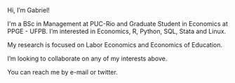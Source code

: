 Hi, I’m Gabriel!

I'm a BSc in Management at PUC-Rio and Graduate Student in Economics at PPGE - UFPB. I’m interested in Economics, R, Python, SQL, Stata and Linux.

My research is focused on Labor Economics and Economics of Education.

I’m looking to collaborate on any of my interests above.

You can reach me by e-mail or twitter.
